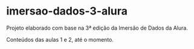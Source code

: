 # imersao-dados-3-alura
Projeto elaborado com base na 3ª edição da Imersão de Dados da Alura.

Conteúdos das aulas 1 e 2, até o momento.

